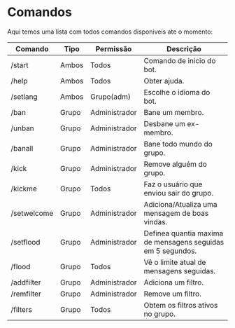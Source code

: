 # Comandos

Aqui temos uma lista com todos comandos disponiveis ate o momento:


|   Comando   |  Tipo  |   Permissão   |                           Descrição                         |
| ----------- | ------ | ------------- | ----------------------------------------------------------- |
| /start      | Ambos  | Todos         | Comando de inicio do bot.                                   |
| /help       | Ambos  | Todos         | Obter ajuda.                                                |
| /setlang    | Ambos  | Grupo(adm)    | Escolhe o idioma do bot.                                    |
| /ban        | Grupo  | Administrador | Bane um membro.                                             |
| /unban      | Grupo  | Administrador | Desbane um ex-membro.                                       |
| /banall     | Grupo  | Administrador | Bane todo mundo do grupo.                                   |
| /kick       | Grupo  | Administrador | Remove alguém do grupo.                                     |
| /kickme     | Grupo  | Todos         | Faz o usuário que enviou sair do grupo.                     |
| /setwelcome | Grupo  | Administrador | Adiciona/Atualiza uma mensagem de boas vindas.              |
| /setflood   | Grupo  | Administrador | Definea quantia maxima de mensagens seguidas em 5 segundos. |
| /flood      | Grupo  | Todos         | Vê o limite atual de mensagens seguidas.                    |
| /addfilter  | Grupo  | Administrador | Adiciona um filtro.                                         |
| /remfilter  | Grupo  | Administrador | Remove um filtro.                                           |
| /filters    | Grupo  | Todos         | Obtem os filtros ativos no grupo.                           |
